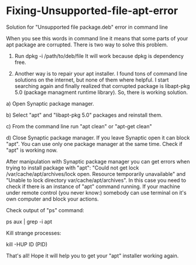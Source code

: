 # Fixing-Unsupported-file-apt-error
Solution for "Unsupported file package.deb" error in command line

When you see this words in command line it means that some parts of your apt package are corrupted.
There is two way  to solve this problem.

1. Run dpkg -i /path/to/deb/file
It will work because dpkg is dependency free.

2. Another way is to repair your apt installer. I found tons of command line solutions on the internet, but 
none of them where helpful. I start searching again and finally realized that corrupted package is 
libapt-pkg 5.0 (package managment runtime library). 
So, there is working solution. 

a) Open Synaptic package manager.

b) Select "apt" and "libapt-pkg 5.0" packages and reinstall them.

c) From the command line run "apt clean" or "apt-get clean"

d) Close Synaptic package manager. If you leave Synaptic open it can block "apt". You can use only one package manager at the same time. 
Check if "apt" is working now. 

After manipulation with Synaptic package manager you can get errors  when trying to install package with "apt": "Could not get lock /var/cache/apt/archives/lock open. Resource temporarily
unavailable" and "Unable to lock directory var/cache/apt/archives". 
In this case you need to check if there is an instance of "apt" command running. If your machine under remote control
(you never know:) somebody can use terminal on it's own computer and block your actions. 

Check output of "ps" command:

ps aux | grep -i apt

Kill strange processes:

kill -HUP ID (PID)

That's all! Hope it will help you to get your "apt" installer working again.




